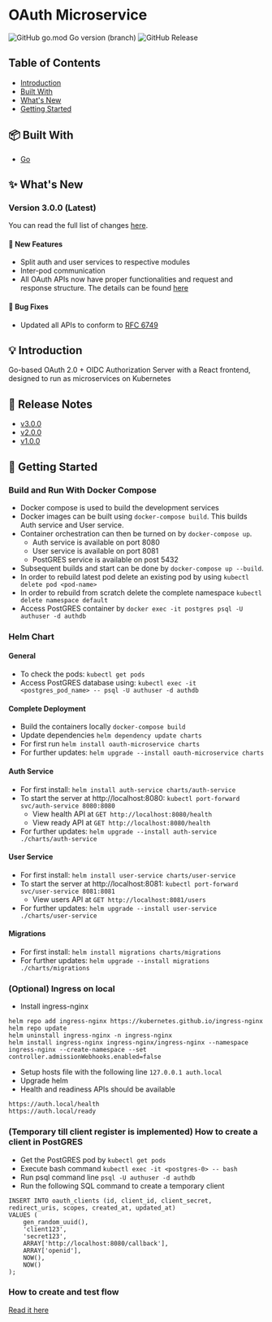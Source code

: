 # OAuth Microservice
![GitHub go.mod Go version (branch)](https://img.shields.io/github/go-mod/go-version/arnavmaiti/oauth-microservice)
![GitHub Release](https://img.shields.io/github/v/release/arnavmaiti/oauth-microservice)


## Table of Contents
* [Introduction](#bulb-introduction)
* [Built With](#package-built-with)
* [What's New](#sparkles-whats-new)
* [Getting Started](#wrench-getting-started)

## :package: Built With
* [Go](https://go.dev/)

## :sparkles: What's New

### Version 3.0.0 (Latest)
You can read the full list of changes [here](https://github.com/arnavmaiti/oauth-microservice/wiki/Version-3.0.0).

#### :rocket: New Features
* Split auth and user services to respective modules
* Inter-pod communication
* All OAuth APIs now have proper functionalities and request and response structure. The details can be found [here](https://github.com/arnavmaiti/oauth-microservice/wiki/OAuth-Endpoints)

#### :bug: Bug Fixes
* Updated all APIs to conform to [RFC 6749](https://datatracker.ietf.org/doc/html/rfc6749)

## :bulb: Introduction
Go-based OAuth 2.0 + OIDC Authorization Server with a React frontend, designed to run as microservices on Kubernetes
## :rocket: Release Notes
* [v3.0.0](https://github.com/arnavmaiti/oauth-microservice/wiki/Version-3.0.0)
* [v2.0.0](https://github.com/arnavmaiti/oauth-microservice/wiki/Version-2.0.0)
* [v1.0.0](https://github.com/arnavmaiti/oauth-microservice/wiki/Version-1.0.0)

## :wrench: Getting Started

### Build and Run With Docker Compose
* Docker compose is used to build the development services
* Docker images can be built using `docker-compose build`. This builds Auth service and User service.
* Container orchestration can then be turned on by `docker-compose up`.
  * Auth service is available on port 8080
  * User service is available on port 8081
  * PostGRES service is available on post 5432
* Subsequent builds and start can be done by `docker-compose up --build`.
* In order to rebuild latest pod delete an existing pod by using `kubectl delete pod <pod-name>`
* In order to rebuild from scratch delete the complete namespace `kubectl delete namespace default`
* Access PostGRES container by `docker exec -it postgres psql -U authuser -d authdb`

### Helm Chart

#### General
* To check the pods: `kubectl get pods`
* Access PostGRES database using: `kubectl exec -it <postgres_pod_name> -- psql -U authuser -d authdb`

#### Complete Deployment
* Build the containers locally `docker-compose build`
* Update dependencies `helm dependency update charts`
* For first run `helm install oauth-microservice charts`
* For further updates: `helm upgrade --install oauth-microservice charts`

#### Auth Service
* For first install: `helm install auth-service charts/auth-service`
* To start the server at http://localhost:8080: `kubectl port-forward svc/auth-service 8080:8080`
  * View health API at `GET http://localhost:8080/health`
  * View ready API at `GET http://localhost:8080/health`
* For further updates: `helm upgrade --install auth-service ./charts/auth-service`

#### User Service
* For first install: `helm install user-service charts/user-service`
* To start the server at http://localhost:8081: `kubectl port-forward svc/user-service 8081:8081`
  * View users API at `GET http://localhost:8081/users`
* For further updates: `helm upgrade --install user-service ./charts/user-service`

#### Migrations
* For first install: `helm install migrations charts/migrations`
* For further updates: `helm upgrade --install migrations ./charts/migrations`

### (Optional) Ingress on local
* Install ingress-nginx
```
helm repo add ingress-nginx https://kubernetes.github.io/ingress-nginx
helm repo update
helm uninstall ingress-nginx -n ingress-nginx
helm install ingress-nginx ingress-nginx/ingress-nginx --namespace ingress-nginx --create-namespace --set controller.admissionWebhooks.enabled=false
```
* Setup hosts file with the following line `127.0.0.1 auth.local`
* Upgrade helm
* Health and readiness APIs should be available
```
https://auth.local/health
https://auth.local/ready
```

### (Temporary till client register is implemented) How to create a client in PostGRES
* Get the PostGRES pod by `kubectl get pods`
* Execute bash command `kubectl exec -it <postgres-0> -- bash`
* Run psql command line `psql -U authuser -d authdb`
* Run the following SQL command to create a temporary client
```
INSERT INTO oauth_clients (id, client_id, client_secret, redirect_uris, scopes, created_at, updated_at)
VALUES (
    gen_random_uuid(),
    'client123',
    'secret123',
    ARRAY['http://localhost:8080/callback'],
    ARRAY['openid'],
    NOW(),
    NOW()
);
```

### How to create and test flow
[Read it here](https://github.com/arnavmaiti/oauth-microservice/wiki/Version-2.0.0#book-how-to-create-user-and-test-flow)


